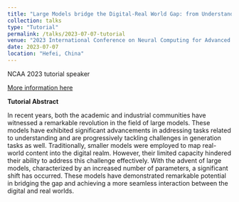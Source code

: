 ```yaml
---
title: "Large Models bridge the Digital-Real World Gap: from Understanding to Generation"
collection: talks
type: "Tutorial"
permalink: /talks/2023-07-07-tutorial
venue: "2023 International Conference on Neural Computing for Advanced Applications"
date: 2023-07-07
location: "Hefei, China"
---
```


NCAA 2023 tutorial speaker

[More information here](https://dl2link.com/ncaa2023/program/tutorialSpeakers/#page-anchor)

**Tutorial Abstract**

In recent years, both the academic and industrial communities have witnessed a remarkable revolution in the field of large models. These models have exhibited significant advancements in addressing tasks related to understanding and are progressively tackling challenges in generation tasks as well. Traditionally, smaller models were employed to map real-world content into the digital realm. However, their limited capacity hindered their ability to address this challenge effectively. With the advent of large models, characterized by an increased number of parameters, a significant shift has occurred. These models have demonstrated remarkable potential in bridging the gap and achieving a more seamless interaction between the digital and real worlds. 

